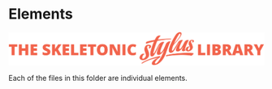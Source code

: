 # Elements

![alt text][logo]

[logo]: ../../../images/skeletonic-stylus-readme.svg "Skeletonic Stylus Banner"

Each of the files in this folder are individual elements.
